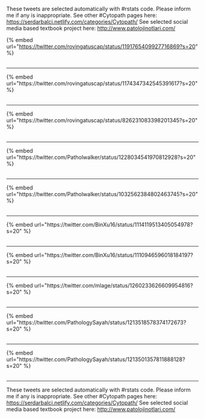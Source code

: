 

These tweets are selected automatically with #rstats code. Please inform me if any is inappropriate.
See other #Cytopath pages here: https://serdarbalci.netlify.com/categories/Cytopath/ 
See selected social media based textbook project here: http://www.patolojinotlari.com/

{% embed url="https://twitter.com/rovingatuscap/status/1191765409927716869?s=20" %}<br>
<br>
<hr>
{% embed url="https://twitter.com/rovingatuscap/status/1174347342545391617?s=20" %}<br>
<br>
<hr>
{% embed url="https://twitter.com/rovingatuscap/status/826231083398201345?s=20" %}<br>
<br>
<hr>
{% embed url="https://twitter.com/Patholwalker/status/1228034541970812928?s=20" %}<br>
<br>
<hr>
{% embed url="https://twitter.com/Patholwalker/status/1032562384802463745?s=20" %}<br>
<br>
<hr>
{% embed url="https://twitter.com/BinXu16/status/1114119513405054978?s=20" %}<br>
<br>
<hr>
{% embed url="https://twitter.com/BinXu16/status/1110946596018184197?s=20" %}<br>
<br>
<hr>
{% embed url="https://twitter.com/mlage/status/1260233626609954816?s=20" %}<br>
<br>
<hr>
{% embed url="https://twitter.com/PathologySayah/status/1213518578374172673?s=20" %}<br>
<br>
<hr>
{% embed url="https://twitter.com/PathologySayah/status/1213501357811888128?s=20" %}<br>
<br>
<hr>


These tweets are selected automatically with #rstats code. Please inform me if any is inappropriate.
See other #Cytopath pages here: https://serdarbalci.netlify.com/categories/Cytopath/ 
See selected social media based textbook project here: http://www.patolojinotlari.com/
